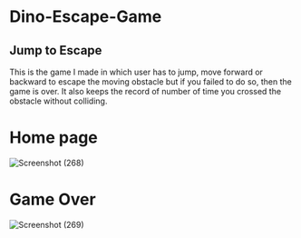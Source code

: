 # Dino-Escape-Game
## Jump to Escape
This is the game I made in which user has to jump, move forward or backward to escape the moving obstacle but if you failed to do so, then the game is over.
It also keeps the record of number of time you crossed the obstacle without colliding.

# Home page
![Screenshot (268)](https://user-images.githubusercontent.com/105749922/178332504-bcd060f6-c12e-48c8-ac3a-62a951a1d834.png)

# Game Over
![Screenshot (269)](https://user-images.githubusercontent.com/105749922/178332597-97717b27-541e-4f7b-a75c-36d0ccbe0c5f.png)

